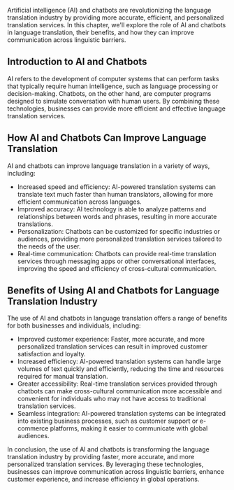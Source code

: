 
Artificial intelligence (AI) and chatbots are revolutionizing the language translation industry by providing more accurate, efficient, and personalized translation services. In this chapter, we'll explore the role of AI and chatbots in language translation, their benefits, and how they can improve communication across linguistic barriers.

Introduction to AI and Chatbots
-------------------------------

AI refers to the development of computer systems that can perform tasks that typically require human intelligence, such as language processing or decision-making. Chatbots, on the other hand, are computer programs designed to simulate conversation with human users. By combining these technologies, businesses can provide more efficient and effective language translation services.

How AI and Chatbots Can Improve Language Translation
----------------------------------------------------

AI and chatbots can improve language translation in a variety of ways, including:

* Increased speed and efficiency: AI-powered translation systems can translate text much faster than human translators, allowing for more efficient communication across languages.
* Improved accuracy: AI technology is able to analyze patterns and relationships between words and phrases, resulting in more accurate translations.
* Personalization: Chatbots can be customized for specific industries or audiences, providing more personalized translation services tailored to the needs of the user.
* Real-time communication: Chatbots can provide real-time translation services through messaging apps or other conversational interfaces, improving the speed and efficiency of cross-cultural communication.

Benefits of Using AI and Chatbots for Language Translation Industry
-------------------------------------------------------------------

The use of AI and chatbots in language translation offers a range of benefits for both businesses and individuals, including:

* Improved customer experience: Faster, more accurate, and more personalized translation services can result in improved customer satisfaction and loyalty.
* Increased efficiency: AI-powered translation systems can handle large volumes of text quickly and efficiently, reducing the time and resources required for manual translation.
* Greater accessibility: Real-time translation services provided through chatbots can make cross-cultural communication more accessible and convenient for individuals who may not have access to traditional translation services.
* Seamless integration: AI-powered translation systems can be integrated into existing business processes, such as customer support or e-commerce platforms, making it easier to communicate with global audiences.

In conclusion, the use of AI and chatbots is transforming the language translation industry by providing faster, more accurate, and more personalized translation services. By leveraging these technologies, businesses can improve communication across linguistic barriers, enhance customer experience, and increase efficiency in global operations.
